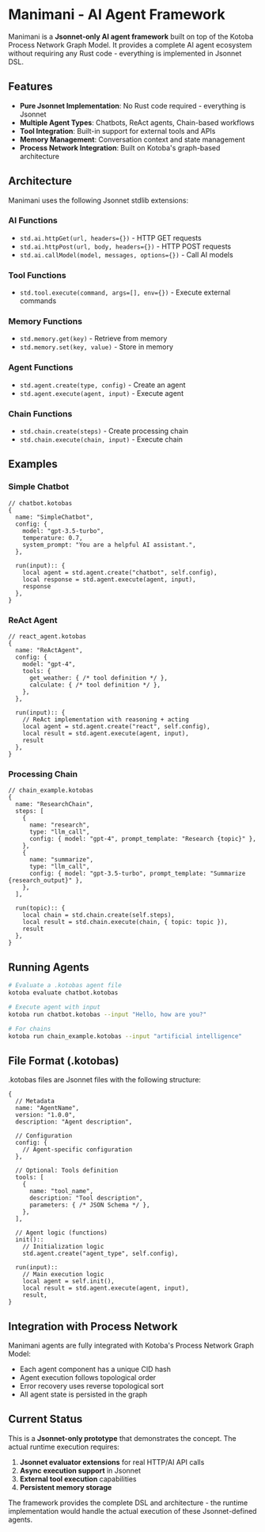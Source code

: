 # Manimani - AI Agent Framework

Manimani is a **Jsonnet-only AI agent framework** built on top of the Kotoba Process Network Graph Model. It provides a complete AI agent ecosystem without requiring any Rust code - everything is implemented in Jsonnet DSL.

## Features

- **Pure Jsonnet Implementation**: No Rust code required - everything is Jsonnet
- **Multiple Agent Types**: Chatbots, ReAct agents, Chain-based workflows
- **Tool Integration**: Built-in support for external tools and APIs
- **Memory Management**: Conversation context and state management
- **Process Network Integration**: Built on Kotoba's graph-based architecture

## Architecture

Manimani uses the following Jsonnet stdlib extensions:

### AI Functions
- `std.ai.httpGet(url, headers={})` - HTTP GET requests
- `std.ai.httpPost(url, body, headers={})` - HTTP POST requests
- `std.ai.callModel(model, messages, options={})` - Call AI models

### Tool Functions
- `std.tool.execute(command, args=[], env={})` - Execute external commands

### Memory Functions
- `std.memory.get(key)` - Retrieve from memory
- `std.memory.set(key, value)` - Store in memory

### Agent Functions
- `std.agent.create(type, config)` - Create an agent
- `std.agent.execute(agent, input)` - Execute agent

### Chain Functions
- `std.chain.create(steps)` - Create processing chain
- `std.chain.execute(chain, input)` - Execute chain

## Examples

### Simple Chatbot

```jsonnet
// chatbot.kotobas
{
  name: "SimpleChatbot",
  config: {
    model: "gpt-3.5-turbo",
    temperature: 0.7,
    system_prompt: "You are a helpful AI assistant.",
  },

  run(input):: {
    local agent = std.agent.create("chatbot", self.config),
    local response = std.agent.execute(agent, input),
    response
  },
}
```

### ReAct Agent

```jsonnet
// react_agent.kotobas
{
  name: "ReActAgent",
  config: {
    model: "gpt-4",
    tools: {
      get_weather: { /* tool definition */ },
      calculate: { /* tool definition */ },
    },
  },

  run(input):: {
    // ReAct implementation with reasoning + acting
    local agent = std.agent.create("react", self.config),
    local result = std.agent.execute(agent, input),
    result
  },
}
```

### Processing Chain

```jsonnet
// chain_example.kotobas
{
  name: "ResearchChain",
  steps: [
    {
      name: "research",
      type: "llm_call",
      config: { model: "gpt-4", prompt_template: "Research {topic}" },
    },
    {
      name: "summarize",
      type: "llm_call",
      config: { model: "gpt-3.5-turbo", prompt_template: "Summarize {research_output}" },
    },
  ],

  run(topic):: {
    local chain = std.chain.create(self.steps),
    local result = std.chain.execute(chain, { topic: topic }),
    result
  },
}
```

## Running Agents

```bash
# Evaluate a .kotobas agent file
kotoba evaluate chatbot.kotobas

# Execute agent with input
kotoba run chatbot.kotobas --input "Hello, how are you?"

# For chains
kotoba run chain_example.kotobas --input "artificial intelligence"
```

## File Format (.kotobas)

.kotobas files are Jsonnet files with the following structure:

```jsonnet
{
  // Metadata
  name: "AgentName",
  version: "1.0.0",
  description: "Agent description",

  // Configuration
  config: {
    // Agent-specific configuration
  },

  // Optional: Tools definition
  tools: [
    {
      name: "tool_name",
      description: "Tool description",
      parameters: { /* JSON Schema */ },
    },
  ],

  // Agent logic (functions)
  init()::
    // Initialization logic
    std.agent.create("agent_type", self.config),

  run(input)::
    // Main execution logic
    local agent = self.init(),
    local result = std.agent.execute(agent, input),
    result,
}
```

## Integration with Process Network

Manimani agents are fully integrated with Kotoba's Process Network Graph Model:

- Each agent component has a unique CID hash
- Agent execution follows topological order
- Error recovery uses reverse topological sort
- All agent state is persisted in the graph

## Current Status

This is a **Jsonnet-only prototype** that demonstrates the concept. The actual runtime execution requires:

1. **Jsonnet evaluator extensions** for real HTTP/AI API calls
2. **Async execution support** in Jsonnet
3. **External tool execution** capabilities
4. **Persistent memory storage**

The framework provides the complete DSL and architecture - the runtime implementation would handle the actual execution of these Jsonnet-defined agents.
